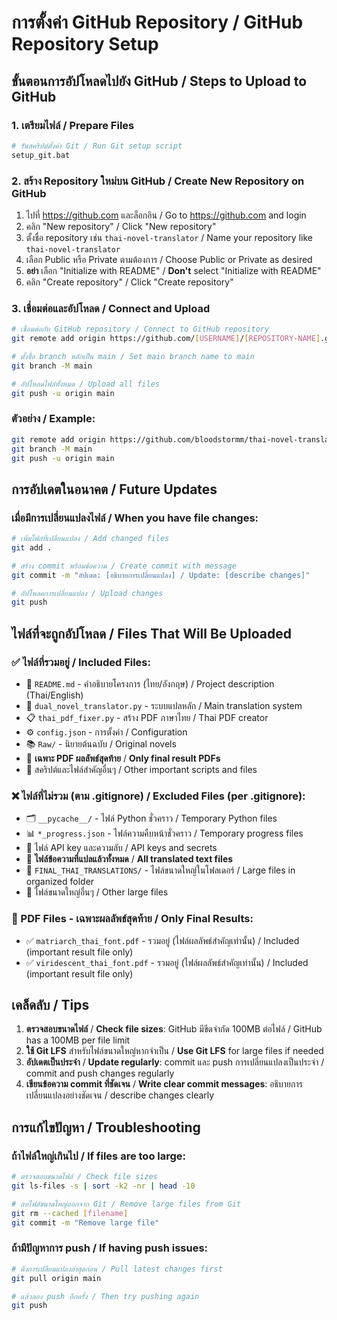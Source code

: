 # การตั้งค่า GitHub Repository / GitHub Repository Setup

## ขั้นตอนการอัปโหลดไปยัง GitHub / Steps to Upload to GitHub

### 1. เตรียมไฟล์ / Prepare Files
```bash
# รันสคริปต์ตั้งค่า Git / Run Git setup script
setup_git.bat
```

### 2. สร้าง Repository ใหม่บน GitHub / Create New Repository on GitHub
1. ไปที่ https://github.com และล็อกอิน / Go to https://github.com and login
2. คลิก "New repository" / Click "New repository"
3. ตั้งชื่อ repository เช่น `thai-novel-translator` / Name your repository like `thai-novel-translator`
4. เลือก Public หรือ Private ตามต้องการ / Choose Public or Private as desired
5. **อย่า** เลือก "Initialize with README" / **Don't** select "Initialize with README"
6. คลิก "Create repository" / Click "Create repository"

### 3. เชื่อมต่อและอัปโหลด / Connect and Upload
```bash
# เชื่อมต่อกับ GitHub repository / Connect to GitHub repository
git remote add origin https://github.com/[USERNAME]/[REPOSITORY-NAME].git

# ตั้งชื่อ branch หลักเป็น main / Set main branch name to main
git branch -M main

# อัปโหลดไฟล์ทั้งหมด / Upload all files
git push -u origin main
```

### ตัวอย่าง / Example:
```bash
git remote add origin https://github.com/bloodstormm/thai-novel-translator.git
git branch -M main
git push -u origin main
```

## การอัปเดตในอนาคต / Future Updates

### เมื่อมีการเปลี่ยนแปลงไฟล์ / When you have file changes:
```bash
# เพิ่มไฟล์ที่เปลี่ยนแปลง / Add changed files
git add .

# สร้าง commit พร้อมข้อความ / Create commit with message
git commit -m "อัปเดต: [อธิบายการเปลี่ยนแปลง] / Update: [describe changes]"

# อัปโหลดการเปลี่ยนแปลง / Upload changes
git push
```

## ไฟล์ที่จะถูกอัปโหลด / Files That Will Be Uploaded

### ✅ ไฟล์ที่รวมอยู่ / Included Files:
- 📄 `README.md` - คำอธิบายโครงการ (ไทย/อังกฤษ) / Project description (Thai/English)
- 🔧 `dual_novel_translator.py` - ระบบแปลหลัก / Main translation system
- 📋 `thai_pdf_fixer.py` - สร้าง PDF ภาษาไทย / Thai PDF creator
- ⚙️ `config.json` - การตั้งค่า / Configuration
- 📚 `Raw/` - นิยายต้นฉบับ / Original novels
- 📄 **เฉพาะ PDF ผลลัพธ์สุดท้าย** / **Only final result PDFs**
- 🎯 สคริปต์และไฟล์สำคัญอื่นๆ / Other important scripts and files

### ❌ ไฟล์ที่ไม่รวม (ตาม .gitignore) / Excluded Files (per .gitignore):
- 🗂️ `__pycache__/` - ไฟล์ Python ชั่วคราว / Temporary Python files
- 📊 `*_progress.json` - ไฟล์ความคืบหน้าชั่วคราว / Temporary progress files
- 🔐 ไฟล์ API key และความลับ / API keys and secrets
- 📝 **ไฟล์ข้อความที่แปลแล้วทั้งหมด** / **All translated text files**
- 📁 `FINAL_THAI_TRANSLATIONS/` - ไฟล์ขนาดใหญ่ในโฟลเดอร์ / Large files in organized folder
- 💾 ไฟล์ขนาดใหญ่อื่นๆ / Other large files

### 📄 PDF Files - เฉพาะผลลัพธ์สุดท้าย / Only Final Results:
- ✅ `matriarch_thai_font.pdf` - รวมอยู่ (ไฟล์ผลลัพธ์สำคัญเท่านั้น) / Included (important result file only)
- ✅ `viridescent_thai_font.pdf` - รวมอยู่ (ไฟล์ผลลัพธ์สำคัญเท่านั้น) / Included (important result file only)

## เคล็ดลับ / Tips

1. **ตรวจสอบขนาดไฟล์** / **Check file sizes**: GitHub มีขีดจำกัด 100MB ต่อไฟล์ / GitHub has a 100MB per file limit
2. **ใช้ Git LFS** สำหรับไฟล์ขนาดใหญ่หากจำเป็น / **Use Git LFS** for large files if needed
3. **อัปเดตเป็นประจำ** / **Update regularly**: commit และ push การเปลี่ยนแปลงเป็นประจำ / commit and push changes regularly
4. **เขียนข้อความ commit ที่ชัดเจน** / **Write clear commit messages**: อธิบายการเปลี่ยนแปลงอย่างชัดเจน / describe changes clearly

## การแก้ไขปัญหา / Troubleshooting

### ถ้าไฟล์ใหญ่เกินไป / If files are too large:
```bash
# ตรวจสอบขนาดไฟล์ / Check file sizes
git ls-files -s | sort -k2 -nr | head -10

# ลบไฟล์ขนาดใหญ่ออกจาก Git / Remove large files from Git
git rm --cached [filename]
git commit -m "Remove large file"
```

### ถ้ามีปัญหาการ push / If having push issues:
```bash
# ดึงการเปลี่ยนแปลงล่าสุดก่อน / Pull latest changes first
git pull origin main

# แล้วลอง push อีกครั้ง / Then try pushing again
git push
```